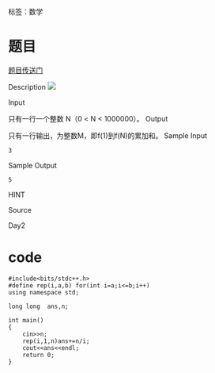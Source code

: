 ﻿---
tags: 
 - 数论-杂题
grammar_cjkRuby: true
catalog: true
layout:  post
header-img: "img/header/P17.jpg"
preview-img: "/img/preview/P57.jpg"
---
标签：数学

# 题目

[题目传送门](http://www.lydsy.com/JudgeOnline/problem.php?id=1968)

Description
![](http://www.lydsy.com/JudgeOnline/images/1968.jpg)

Input

只有一行一个整数 N（0 < N < 1000000）。
Output

只有一行输出，为整数M，即f(1)到f(N)的累加和。
Sample Input

    3

Sample Output

    5

HINT

Source

Day2

# code

```
#include<bits/stdc++.h>
#define rep(i,a,b) for(int i=a;i<=b;i++)
using namespace std;

long long  ans,n;

int main()
{
	cin>>n;
	rep(i,1,n)ans+=n/i;
	cout<<ans<<endl;
	return 0;
}
```